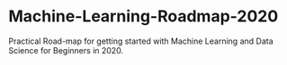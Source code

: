 # Machine-Learning-Roadmap-2020
Practical Road-map for getting started with Machine Learning and Data Science for Beginners in 2020.
